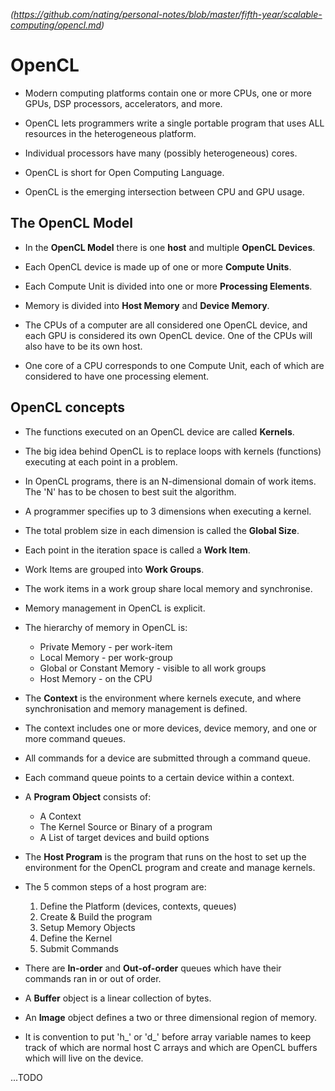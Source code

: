 
*(https://github.com/nating/personal-notes/blob/master/fifth-year/scalable-computing/opencl.md)*

# OpenCL

* Modern computing platforms contain one or more CPUs, one or more GPUs, DSP processors, accelerators, and more.

* OpenCL lets programmers write a single portable program that uses ALL resources in the heterogeneous platform.

* Individual processors have many (possibly heterogeneous) cores.

* OpenCL is short for Open Computing Language.

* OpenCL is the emerging intersection between CPU and GPU usage.

## The OpenCL Model

* In the **OpenCL Model** there is one **host** and multiple **OpenCL Devices**.

* Each OpenCL device is made up of one or more **Compute Units**.

* Each Compute Unit is divided into one or more **Processing Elements**.

* Memory is divided into **Host Memory** and **Device Memory**.

* The CPUs of a computer are all considered one OpenCL device, and each GPU is considered its own OpenCL device. One of the CPUs will also have to be its own host.

* One core of a CPU corresponds to one Compute Unit, each of which are considered to have one processing element.

## OpenCL concepts

* The functions executed on an OpenCL device are called **Kernels**.

* The big idea behind OpenCL is to replace loops with kernels (functions) executing at each point in a problem.

* In OpenCL programs, there is an N-dimensional domain of work items. The 'N' has to be chosen to best suit the algorithm.

* A programmer specifies up to 3 dimensions when executing a kernel.

* The total problem size in each dimension is called the **Global Size**.

* Each point in the iteration space is called a **Work Item**.

* Work Items are grouped into **Work Groups**.

* The work items in a work group share local memory and synchronise.

* Memory management in OpenCL is explicit.

* The hierarchy of memory in OpenCL is:
  * Private Memory - per work-item
  * Local Memory - per work-group
  * Global or Constant Memory - visible to all work groups
  * Host Memory - on the CPU

* The **Context** is the environment where kernels execute, and where synchronisation and memory management is defined.

* The context includes one or more devices, device memory, and one or more command queues.

* All commands for a device are submitted through a command queue.

* Each command queue points to a certain device within a context.

* A **Program Object** consists of:
  * A Context
  * The Kernel Source or Binary of a program
  * A List of target devices and build options

* The **Host Program** is the program that runs on the host to set up the environment for the OpenCL program and create and manage kernels.

* The 5 common steps of a host program are:
  1. Define the Platform (devices, contexts, queues)
  2. Create & Build the program
  3. Setup Memory Objects
  4. Define the Kernel
  5. Submit Commands

* There are **In-order** and **Out-of-order** queues which have their commands ran in or out of order.

* A **Buffer** object is a linear collection of bytes.

* An **Image** object defines a two or three dimensional region of memory.

* It is convention to put 'h_' or 'd_' before array variable names to keep track of which are normal host C arrays and which are OpenCL buffers which will live on the device.

...TODO

